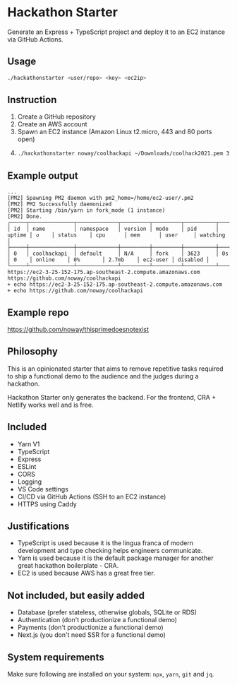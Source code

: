 # Hackathon Starter
Generate an Express + TypeScript project and deploy it to an EC2 instance via GitHub Actions.

## Usage
```bash
./hackathonstarter <user/repo> <key> <ec2ip>
```

## Instruction
1. Create a GitHub repository
2. Create an AWS account
3. Spawn an EC2 instance (Amazon Linux t2.micro, 443 and 80 ports open)
4. 
    ```bash
    ./hackathonstarter noway/coolhackapi ~/Downloads/coolhack2021.pem 3.25.152.175
    ```

## Example output
```
...
[PM2] Spawning PM2 daemon with pm2_home=/home/ec2-user/.pm2
[PM2] PM2 Successfully daemonized
[PM2] Starting /bin/yarn in fork_mode (1 instance)
[PM2] Done.
┌─────┬──────────────┬─────────────┬─────────┬─────────┬──────────┬────────┬──────┬───────────┬──────────┬──────────┬──────────┬──────────┐
│ id  │ name         │ namespace   │ version │ mode    │ pid      │ uptime │ ↺    │ status    │ cpu      │ mem      │ user     │ watching │
├─────┼──────────────┼─────────────┼─────────┼─────────┼──────────┼────────┼──────┼───────────┼──────────┼──────────┼──────────┼──────────┤
│ 0   │ coolhackapi  │ default     │ N/A     │ fork    │ 3623     │ 0s     │ 0    │ online    │ 0%       │ 2.7mb    │ ec2-user │ disabled │
└─────┴──────────────┴─────────────┴─────────┴─────────┴──────────┴────────┴──────┴───────────┴──────────┴──────────┴──────────┴──────────┘
https://ec2-3-25-152-175.ap-southeast-2.compute.amazonaws.com
https://github.com/noway/coolhackapi
+ echo https://ec2-3-25-152-175.ap-southeast-2.compute.amazonaws.com
+ echo https://github.com/noway/coolhackapi
```

## Example repo
https://github.com/noway/thisprimedoesnotexist

## Philosophy
This is an opinionated starter that aims to remove repetitive tasks required to ship a functional demo to the audience and the judges during a hackathon. 

Hackathon Starter only generates the backend. For the frontend, CRA + Netlify works well and is free.

## Included
- Yarn V1
- TypeScript
- Express
- ESLint
- CORS
- Logging
- VS Code settings
- CI/CD via GitHub Actions (SSH to an EC2 instance)
- HTTPS using Caddy

## Justifications
- TypeScript is used because it is the lingua franca of modern development and type checking helps engineers communicate.
- Yarn is used because it is the default package manager for another great hackathon boilerplate - CRA.
- EC2 is used because AWS has a great free tier.

## Not included, but easily added
- Database (prefer stateless, otherwise globals, SQLite or RDS)
- Authentication (don't productionize a functional demo)
- Payments (don't productionize a functional demo)
- Next.js (you don't need SSR for a functional demo)

## System requirements
Make sure following are installed on your system: `npx`, `yarn`, `git` and `jq`.
